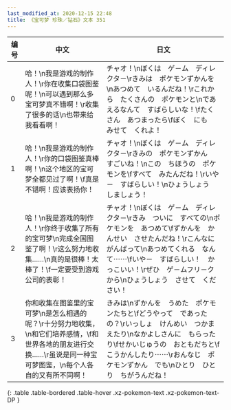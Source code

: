 ```yaml
---
last_modified_at: 2020-12-15 22:48
title: 《宝可梦 珍珠／钻石》文本 351
---
```

| 编号 | 中文 | 日文 |
| ---- | ---- | ---- |
| 0 | 哈！\n我是游戏的制作人！\r你在收集口袋图鉴呢！\n可以遇到那么多宝可梦真不错啊！\r收集了很多的话\n也带来给我看看啊！ | チャオ！\nぼくは　ゲ－ム　ディレクタ－\rきみは　ポケモンずかんを\nあつめて　いるんだね！\rこれから　たくさんの　ポケモンと\nであえるなんて　すばらしいな！\fたくさん　あつまったら\fぼく　にも　みせて　くれよ！ |
| 1 | 哈！\n我是游戏的制作人！\r你的口袋图鉴真棒啊！\n这个地区的宝可梦全都见过了啊！\f真是不错啊！应该表扬你！ | チャオ！\nぼくは　ゲ－ム　ディレクタ－\rきみの　ポケモンずかん　すごいね！\nこの　ちほうの　ポケモンを\fすべて　みたんだね！\rいや－　すばらしい！\nひょうしょう　しましょう！ |
| 2 | 哈！\n我是游戏的制作人！\r你终于收集了所有的宝可梦\n完成全国图鉴了啊！\r这么努力地收集……\n真的是很棒！太棒了！\f一定要受到游戏公司的表彰！ | チャオ！\nぼくは　ゲ－ム　ディレクタ－\rきみ　ついに　すべての\nポケモンを　あつめて\fずかんを　かんせい　させたんだね！\rこんなに　がんばって\nあつめてくれる　なんて⋯⋯\fいや－　すばらしい！　かっこいい！\rぜひ　ゲ－ムフリ－ク　から\nひょうしょう　させて　ください！ |
| 3 | 你和收集在图鉴里的宝可梦\n是怎么相遇的呢？\r十分努力地收集，\n和它们培养感情，\f和世界各地的朋友进行交换……\r虽说是同一种宝可梦图鉴，\n每个人各自的又有所不同啊！ | きみは\nずかんを　うめた　ポケモンたちと\fどうやって　であったの？\rいっしょ　けんめい　つかまえたり\nなかよしさんに　もらったり\fせかいじゅうの　おともだちと\fこうかんしたり⋯⋯\rおんなじ　ポケモンずかん　でも\nひとり　ひとり　ちがうんだね！ |
{: .table .table-bordered .table-hover .xz-pokemon-text .xz-pokemon-text-DP }